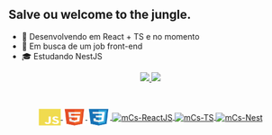 ## Salve ou welcome to the jungle.
- 🌱 Desenvolvendo em React + TS e no momento
- 🙌 Em busca de um job front-end
- 🎓 Estudando NestJS

<div align="center">
  <a href="https://github.com/mCszao" />
    <img height="167em" src="https://github-readme-stats.vercel.app/api?username=mCszao&show_icons=true&theme=midnight-purple&include_all_commits=true&count_private=true"/>
  <img height="167em" src="https://github-readme-stats.vercel.app/api/top-langs/?username=mCszao&layout=compact&langs_count=7&theme=midnight-purple"/>
</div>

   ## 
   
<div style="display: inline_block" align="center"><br>
  <img align="center" alt="mCs-JS" height="30" width="40" src="https://raw.githubusercontent.com/devicons/devicon/master/icons/javascript/javascript-plain.svg"/>
  <img align="center" alt="mCs-HTML" height="30" width="40" src="https://raw.githubusercontent.com/devicons/devicon/master/icons/html5/html5-original.svg"/>
  <img align="center" alt="mCs-CSS" height="30" width="40" src="https://raw.githubusercontent.com/devicons/devicon/master/icons/css3/css3-original.svg"/>
  <img align="center" alt="mCs-ReactJS" height="30" width="40" src="https://cdn.jsdelivr.net/gh/devicons/devicon/icons/react/react-original.svg" /> 
   <img align="center" alt="mCs-TS" height="30" width="40 src="https://cdn.jsdelivr.net/gh/devicons/devicon/icons/typescript/typescript-original.svg" /> 
   <img align="center" alt="mCs-Nest" height="30" width="40 src="https://cdn.jsdelivr.net/gh/devicons/devicon/icons/nestjs/nestjs-plain.svg" />
           
                                                                                                                
           
                  
</div>

